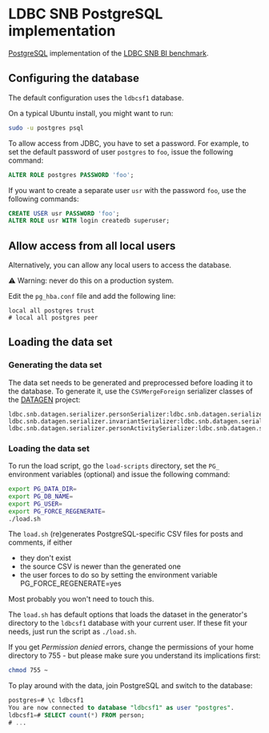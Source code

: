 # LDBC SNB PostgreSQL implementation

[PostgreSQL](https://www.postgresql.org/) implementation of the [LDBC SNB BI benchmark](https://github.com/ldbc/ldbc_snb_docs).

## Configuring the database

The default configuration uses the `ldbcsf1` database.

On a typical Ubuntu install, you might want to run:

```bash
sudo -u postgres psql
```

To allow access from JDBC, you have to set a password. For example, to set the default password of user `postgres` to `foo`, issue the following command:

```sql
ALTER ROLE postgres PASSWORD 'foo';
```

If you want to create a separate user `usr` with the password `foo`, use the following commands:

```sql
CREATE USER usr PASSWORD 'foo';
ALTER ROLE usr WITH login createdb superuser;
```

## Allow access from all local users

Alternatively, you can allow any local users to access the database.

:warning: Warning: never do this on a production system.

Edit the `pg_hba.conf` file and add the following line:

```
local all postgres trust
# local all postgres peer
```

## Loading the data set

### Generating the data set

The data set needs to be generated and preprocessed before loading it to the database. To generate it, use the `CSVMergeForeign` serializer classes of the [DATAGEN](https://github.com/ldbc/ldbc_snb_datagen/) project:

```
ldbc.snb.datagen.serializer.personSerializer:ldbc.snb.datagen.serializer.snb.interactive.CSVMergeForeignPersonSerializer
ldbc.snb.datagen.serializer.invariantSerializer:ldbc.snb.datagen.serializer.snb.interactive.CSVMergeForeignInvariantSerializer
ldbc.snb.datagen.serializer.personActivitySerializer:ldbc.snb.datagen.serializer.snb.interactive.CSVMergeForeignPersonActivitySerializer
```

### Loading the data set

To run the load script, go the `load-scripts` directory, set the `PG_` environment variables (optional) and issue the following command:

```bash
export PG_DATA_DIR=
export PG_DB_NAME=
export PG_USER=
export PG_FORCE_REGENERATE=
./load.sh
```

The `load.sh` (re)generates PostgreSQL-specific CSV files for posts and comments, if either 

 - they don't exist
 - the source CSV is newer than the generated one
 - the user forces to do so by setting the environment variable PG_FORCE_REGENERATE=yes

Most probably you won't need to touch this.

The `load.sh` has default options that loads the dataset in the generator's directory to the `ldbcsf1` database with your current user. If these fit your needs, just run the script as `./load.sh`.

If you get _Permission denied_ errors, change the permissions of your home directory to 755 - but please make sure you understand its implications first:

```bash
chmod 755 ~
```

To play around with the data, join PostgreSQL and switch to the database:

```sql
postgres=# \c ldbcsf1
You are now connected to database "ldbcsf1" as user "postgres".
ldbcsf1=# SELECT count(*) FROM person;
# ...
```

